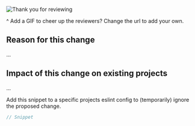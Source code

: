 ![Thank you for reviewing](https://media.giphy.com/media/KB8C86UMgLDThpt4WT/giphy.gif)

^ Add a GIF to cheer up the reviewers? Change the url to add your own.

## Reason for this change

...

## Impact of this change on existing projects

...

Add this snippet to a specific projects eslint config to (temporarily) ignore the proposed change.

``` js
// Snippet
```

